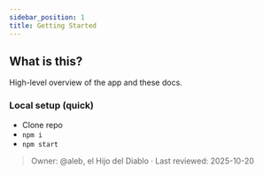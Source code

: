 ```yaml
---
sidebar_position: 1
title: Getting Started
---
```


## What is this?

High-level overview of the app and these docs.

### Local setup (quick)
- Clone repo
- `npm i`
- `npm start`

> Owner: @aleb, el Hijo del Diablo · Last reviewed: 2025-10-20

